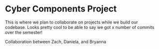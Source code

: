# Cyber Components Project


This is where we plan to collaborate on projects while we build our codebase. Looks pretty cool to be able to say we got x number of commits over the semester!

Collaboration between Zach, Daniela, and Bryanna